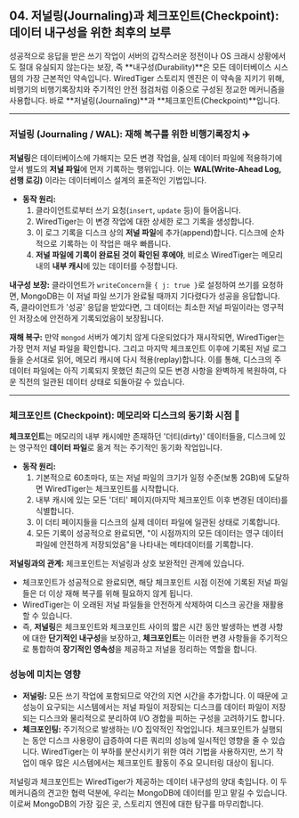 ## 04. 저널링(Journaling)과 체크포인트(Checkpoint): 데이터 내구성을 위한 최후의 보루

성공적으로 응답을 받은 쓰기 작업이 서버의 갑작스러운 정전이나 OS 크래시 상황에서도 절대 유실되지 않는다는 보장, 즉 **내구성(Durability)**은 모든 데이터베이스 시스템의 가장 근본적인 약속입니다. WiredTiger 스토리지 엔진은 이 약속을 지키기 위해, 비행기의 비행기록장치와 주기적인 안전 점검처럼 이중으로 구성된 정교한 메커니즘을 사용합니다. 바로 **저널링(Journaling)**과 **체크포인트(Checkpoint)**입니다.

---

### 저널링 (Journaling / WAL): 재해 복구를 위한 비행기록장치 ✈️

**저널링**은 데이터베이스에 가해지는 모든 변경 작업을, 실제 데이터 파일에 적용하기에 앞서 별도의 **저널 파일**에 먼저 기록하는 행위입니다. 이는 **WAL(Write-Ahead Log, 선행 로깅)** 이라는 데이터베이스 설계의 표준적인 기법입니다.

* **동작 원리:**
    1.  클라이언트로부터 쓰기 요청(`insert`, `update` 등)이 들어옵니다.
    2.  WiredTiger는 이 변경 작업에 대한 상세한 로그 기록을 생성합니다.
    3.  이 로그 기록을 디스크 상의 **저널 파일**에 추가(append)합니다. 디스크에 순차적으로 기록하는 이 작업은 매우 빠릅니다.
    4.  **저널 파일에 기록이 완료된 것이 확인된 후에야**, 비로소 WiredTiger는 메모리 내의 **내부 캐시**에 있는 데이터를 수정합니다.

**내구성 보장:**
클라이언트가 `writeConcern`을 `{ j: true }`로 설정하여 쓰기를 요청하면, MongoDB는 이 저널 파일 쓰기가 완료될 때까지 기다렸다가 성공을 응답합니다. 즉, 클라이언트가 '성공' 응답을 받았다면, 그 데이터는 최소한 저널 파일이라는 영구적인 저장소에 안전하게 기록되었음이 보장됩니다.

**재해 복구:**
만약 `mongod` 서버가 예기치 않게 다운되었다가 재시작되면, WiredTiger는 가장 먼저 저널 파일을 확인합니다. 그리고 마지막 체크포인트 이후에 기록된 저널 로그들을 순서대로 읽어, 메모리 캐시에 다시 적용(replay)합니다. 이를 통해, 디스크의 주 데이터 파일에는 아직 기록되지 못했던 최근의 모든 변경 사항을 완벽하게 복원하여, 다운 직전의 일관된 데이터 상태로 되돌아갈 수 있습니다.

---

### 체크포인트 (Checkpoint): 메모리와 디스크의 동기화 시점 💾

**체크포인트**는 메모리의 내부 캐시에만 존재하던 '더티(dirty)' 데이터들을, 디스크에 있는 영구적인 **데이터 파일**로 옮겨 적는 주기적인 동기화 작업입니다.

* **동작 원리:**
    1.  기본적으로 60초마다, 또는 저널 파일의 크기가 일정 수준(보통 2GB)에 도달하면 WiredTiger는 체크포인트를 시작합니다.
    2.  내부 캐시에 있는 모든 '더티' 페이지(마지막 체크포인트 이후 변경된 데이터)를 식별합니다.
    3.  이 더티 페이지들을 디스크의 실제 데이터 파일에 일관된 상태로 기록합니다.
    4.  모든 기록이 성공적으로 완료되면, "이 시점까지의 모든 데이터는 영구 데이터 파일에 안전하게 저장되었음"을 나타내는 메타데이터를 기록합니다.

**저널링과의 관계:**
체크포인트는 저널링과 상호 보완적인 관계에 있습니다.
* 체크포인트가 성공적으로 완료되면, 해당 체크포인트 시점 이전에 기록된 저널 파일들은 더 이상 재해 복구를 위해 필요하지 않게 됩니다.
* WiredTiger는 이 오래된 저널 파일들을 안전하게 삭제하여 디스크 공간을 재활용할 수 있습니다.
* 즉, **저널링**은 체크포인트와 체크포인트 사이의 짧은 시간 동안 발생하는 변경 사항에 대한 **단기적인 내구성**을 보장하고, **체크포인트**는 이러한 변경 사항들을 주기적으로 통합하여 **장기적인 영속성**을 제공하고 저널을 정리하는 역할을 합니다.



### 성능에 미치는 영향

* **저널링:** 모든 쓰기 작업에 포함되므로 약간의 지연 시간을 추가합니다. 이 때문에 고성능이 요구되는 시스템에서는 저널 파일이 저장되는 디스크를 데이터 파일이 저장되는 디스크와 물리적으로 분리하여 I/O 경합을 피하는 구성을 고려하기도 합니다.
* **체크포인팅:** 주기적으로 발생하는 I/O 집약적인 작업입니다. 체크포인트가 실행되는 동안 디스크 사용량이 급증하여 다른 쿼리의 성능에 일시적인 영향을 줄 수 있습니다. WiredTiger는 이 부하를 분산시키기 위한 여러 기법을 사용하지만, 쓰기 작업이 매우 많은 시스템에서는 체크포인트 활동이 주요 모니터링 대상이 됩니다.

저널링과 체크포인트는 WiredTiger가 제공하는 데이터 내구성의 양대 축입니다. 이 두 메커니즘의 견고한 협력 덕분에, 우리는 MongoDB에 데이터를 믿고 맡길 수 있습니다. 이로써 MongoDB의 가장 깊은 곳, 스토리지 엔진에 대한 탐구를 마무리합니다.